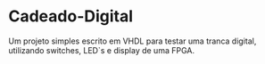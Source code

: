 # Cadeado-Digital
Um projeto simples escrito em VHDL para testar uma tranca digital, utilizando switches, LED`s e display de uma FPGA.
